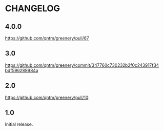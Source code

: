 # CHANGELOG

## 4.0.0

https://github.com/qntm/greenery/pull/67

## 3.0

https://github.com/qntm/greenery/commit/347760c730232b2f0c243917f34bdf596288984a

## 2.0

https://github.com/qntm/greenery/pull/10

## 1.0

Initial release.
